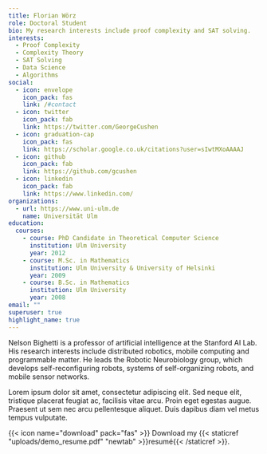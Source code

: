 ```yaml
---
title: Florian Wörz
role: Doctoral Student
bio: My research interests include proof complexity and SAT solving.
interests:
  - Proof Complexity
  - Complexity Theory
  - SAT Solving
  - Data Science
  - Algorithms
social:
  - icon: envelope
    icon_pack: fas
    link: /#contact
  - icon: twitter
    icon_pack: fab
    link: https://twitter.com/GeorgeCushen
  - icon: graduation-cap
    icon_pack: fas
    link: https://scholar.google.co.uk/citations?user=sIwtMXoAAAAJ
  - icon: github
    icon_pack: fab
    link: https://github.com/gcushen
  - icon: linkedin
    icon_pack: fab
    link: https://www.linkedin.com/
organizations:
  - url: https://www.uni-ulm.de
    name: Universität Ulm
education:
  courses:
    - course: PhD Candidate in Theoretical Computer Science
      institution: Ulm University
      year: 2012
    - course: M.Sc. in Mathematics
      institution: Ulm University & University of Helsinki
      year: 2009
    - course: B.Sc. in Mathematics
      institution: Ulm University
      year: 2008
email: ""
superuser: true
highlight_name: true
---
```


Nelson Bighetti is a professor of artificial intelligence at the Stanford AI Lab. His research interests include distributed robotics, mobile computing and programmable matter. He leads the Robotic Neurobiology group, which develops self-reconfiguring robots, systems of self-organizing robots, and mobile sensor networks.

Lorem ipsum dolor sit amet, consectetur adipiscing elit. Sed neque elit, tristique placerat feugiat ac, facilisis vitae arcu. Proin eget egestas augue. Praesent ut sem nec arcu pellentesque aliquet. Duis dapibus diam vel metus tempus vulputate.

{{< icon name="download" pack="fas" >}} Download my {{< staticref "uploads/demo_resume.pdf" "newtab" >}}resumé{{< /staticref >}}.
